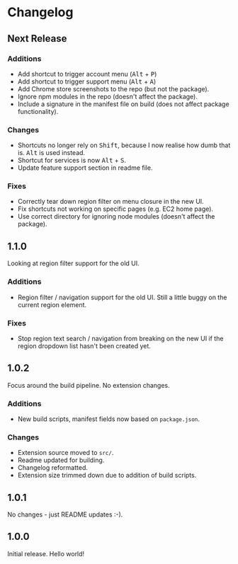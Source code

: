 # Changelog

## Next Release

### Additions

* Add shortcut to trigger account menu (<kbd>Alt</kbd> + <kbd>P</kbd>)
* Add shortcut to trigger support menu (<kbd>Alt</kbd> + <kbd>A</kbd>)
* Add Chrome store screenshots to the repo (but not the package).
* Ignore npm modules in the repo (doesn't affect the package).
* Include a signature in the manifest file on build (does not affect package functionality).

### Changes

* Shortcuts no longer rely on <kbd>Shift</kbd>, because I now realise how dumb that is. <kbd>Alt</kbd> is used instead.
* Shortcut for services is now <kbd>Alt</kbd> + <kbd>S</kbd>.
* Update feature support section in readme file.

### Fixes

* Correctly tear down region filter on menu closure in the new UI.
* Fix shortcuts not working on specific pages (e.g. EC2 home page).
* Use correct directory for ignoring node modules (doesn't affect the package).

## 1.1.0

Looking at region filter support for the old UI.

### Additions

* Region filter / navigation support for the old UI.
Still a little buggy on the current region element.

### Fixes

* Stop region text search / navigation from breaking on the new UI if the region dropdown list
hasn't been created yet.  

## 1.0.2

Focus around the build pipeline. No extension changes.

### Additions
* New build scripts, manifest fields now based on `package.json`.

### Changes
* Extension source moved to `src/`.
* Readme updated for building.
* Changelog reformatted.
* Extension size trimmed down due to addition of build scripts.

## 1.0.1

No changes - just README updates :-).

## 1.0.0

Initial release. Hello world!
